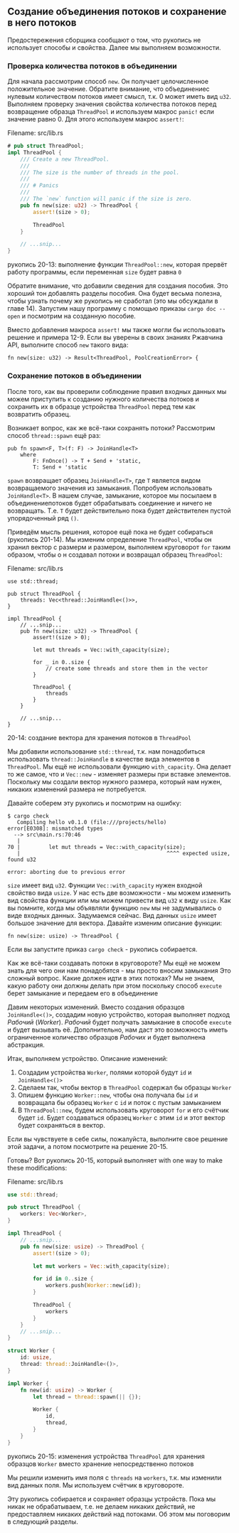 ## Создание объединения потоков и сохранение в него потоков

Предостережения сборщика сообщают о том, что рукопись не использует способы и свойства.
Далее мы выполняем возможности.

### Проверка количества потоков в объединении

Для начала рассмотрим способ `new`. Он получает целочисленное положительное значение.
Обратите внимание, что объединениес нулевым количеством потоков имеет смысл, т.к. 0 может
иметь вид `u32`. Выполняем проверку значения свойства количества потоков перед
возвращение образца `ThreadPool` и используем макрос `panic!` если значение равно
0. Для этого используем макрос `assert!`:

<span class="filename">Filename: src/lib.rs</span>

```rust
# pub struct ThreadPool;
impl ThreadPool {
    /// Create a new ThreadPool.
    ///
    /// The size is the number of threads in the pool.
    ///
    /// # Panics
    ///
    /// The `new` function will panic if the size is zero.
    pub fn new(size: u32) -> ThreadPool {
        assert!(size > 0);

        ThreadPool
    }

    // ...snip...
}
```

<span class="caption">рукопись 20-13: выполнение функции `ThreadPool::new`, которая прервёт
работу программы, если переменная `size` будет равна `0`</span>

Обратите внимание, что добавили сведения для создания пособия. Это хороший
тон добавлять разделы пособия. Она будет весьма полезна, чтобы узнать почему
же рукопись не сработал (это мы обсуждали в главе 14). Запустим нашу программу с помощью
приказы `cargo doc --open` и посмотрим на созданную пособие.

Вместо добавления макроса `assert!` мы также могли бы использовать решение и примера
12-9. Если вы уверены в своих знаниях Ржавчина API, выполните способ `new` такого вида:

```rust,ignore
fn new(size: u32) -> Result<ThreadPool, PoolCreationError> {
```

### Сохранение потоков в объединении

После того, как вы проверили соблюдение правил входных данных мы можем приступить к
созданию нужного количества потоков и сохранить их в образце устройства `ThreadPool`
перед тем как возвратить образец.

Возникает вопрос, как же всё-таки сохранять потоки? Рассмотрим способ `thread::spawn`
ещё раз:

```rust,ignore
pub fn spawn<F, T>(f: F) -> JoinHandle<T>
    where
        F: FnOnce() -> T + Send + 'static,
        T: Send + 'static
```

`spawn` возвращает образец `JoinHandle<T>`, где `T` является видом возвращаемого
значения из замыкания. Попробуем использовать `JoinHandle<T>`.  В нашем случае,
замыкание, которое мы посылаем в объединениепотоков будет обрабатывать соединение и ничего
не возвращать. Т.е. `T` будет действительно пока будет действителен пустой упорядоченный ряд
`()`.

Приведём мысль решения, которое ещё пока не будет собираться (рукопись 201-14).
Мы изменим определение `ThreadPool`, чтобы он хранил вектор с размерм и размером,
выполняем круговорот `for` таким образом, чтобы о н создавал потоки и возвращал образец
`ThreadPool`:

<span class="filename">Filename: src/lib.rs</span>

```rust,ignore
use std::thread;

pub struct ThreadPool {
    threads: Vec<thread::JoinHandle<()>>,
}

impl ThreadPool {
    // ...snip...
    pub fn new(size: u32) -> ThreadPool {
        assert!(size > 0);

        let mut threads = Vec::with_capacity(size);

        for _ in 0..size {
            // create some threads and store them in the vector
        }

        ThreadPool {
            threads
        }
    }

    // ...snip...
}
```

<span class="caption"> 20-14: создание вектора для хранения потоков в `ThreadPool`</span>

Мы добавили использование `std::thread`, т.к. нам понадобиться использовать
`thread::JoinHandle` в качестве вида элементов в `ThreadPool`. Мы ещё не использовали
функцию `with_capacity`. Она делает то же самое, что и `Vec::new` - изменяет размеры
при вставке элементов. Поскольку мы создали вектор нужного размера, который нам
нужен, никаких изменений размера не потребуется.

Давайте соберем эту рукопись и посмотрим на ошибку:

```text
$ cargo check
   Compiling hello v0.1.0 (file:///projects/hello)
error[E0308]: mismatched types
  --> src\main.rs:70:46
   |
70 |         let mut threads = Vec::with_capacity(size);
   |                                              ^^^^ expected usize, found u32

error: aborting due to previous error
```
`size` имеет вид `u32`. Функции `Vec::with_capacity` нужен входной свойство вида
`usize`. У нас есть две возможности - мы можем изменить вид свойства функции или мы можем
привести вид `u32` к виду `usize`. Как вы помните, когда мы объявляли функцию `new`
мы не задумывались о виде входных данных. Задумаемся сейчас. Вид данных `usize`
имеет большое значение для вектора. Давайте изменим описание функции:

```rust,ignore
fn new(size: usize) -> ThreadPool {
```

Если вы запустите приказ `cargo check` - рукопись собирается.

Как же всё-таки создавать потоки в круговороте? Мы ещё не можем знать для чего они нам
понадобятся - мы просто вносим замыкания Это сложный вопрос. Какие
должен идти в этих потоках? Мы не знаем, какую работу они должны делать при этом
поскольку способ `execute` берет замыкание и передаем его в объединение

Давим некоторых изменений. Вместо создания образцов  `JoinHandle<()>`,
создадим новую устройство, которая выполняет подход *Рабочий* (*Worker*). *Рабочий*
будет получать замыкание в способе `execute` и будет вызывать её. Дополнительно,
нам даст это возможность иметь ограниченное количество образцов *Рабочих* и
будет выполнена абстракция.

Итак, выполняем устройство. Описание изменений:

1. Создадим устройства `Worker`, полями которой будут `id` и `JoinHandle<()>`
2. Сделаем так, чтобы вектор в `ThreadPool` содержал бы образцы `Worker`
3. Опишем функцию `Worker::new`, чтобы она получала бы `id` и возвращала бы
   образец `Worker` с `id` и поток с пустым замыканием
4. В `ThreadPool::new`, будем использовать круговорот `for` и его счётчик будет `id`.
   Будет создаваться образец `Worker` с этим `id` и этот вектор будет сохраняться в
   вектор.

Если вы чувствуете в себе силы, пожалуйста, выполните свое решение этой задачи,
а потом посмотрите на решение 20-15.

Готовы? Вот рукопись 20-15, который выполняет  with one way to make these modifications:

<span class="filename">Filename: src/lib.rs</span>

```rust
use std::thread;

pub struct ThreadPool {
    workers: Vec<Worker>,
}

impl ThreadPool {
    // ...snip...
    pub fn new(size: usize) -> ThreadPool {
        assert!(size > 0);

        let mut workers = Vec::with_capacity(size);

        for id in 0..size {
            workers.push(Worker::new(id));
        }

        ThreadPool {
            workers
        }
    }
    // ...snip...
}

struct Worker {
    id: usize,
    thread: thread::JoinHandle<()>,
}

impl Worker {
    fn new(id: usize) -> Worker {
        let thread = thread::spawn(|| {});

        Worker {
            id,
            thread,
        }
    }
}
```

<span class="caption">рукопись 20-15: изменения устройства `ThreadPool` для хранения
образцов `Worker` вместо хранение непосредственно потоков</span>

Мы решили изменить имя поля с `threads` на `workers`, т.к. мы изменили вид данных
поля. Мы используем счётчик в круговороте.

Эту рукопись собирается и сохраняет образцы устройств. Пока мы никак не обрабатываем,
т.е. не делаем никаких действий, не предоставляем никаких действий над потоками.
Об этом мы поговорим в следующий разделы.

